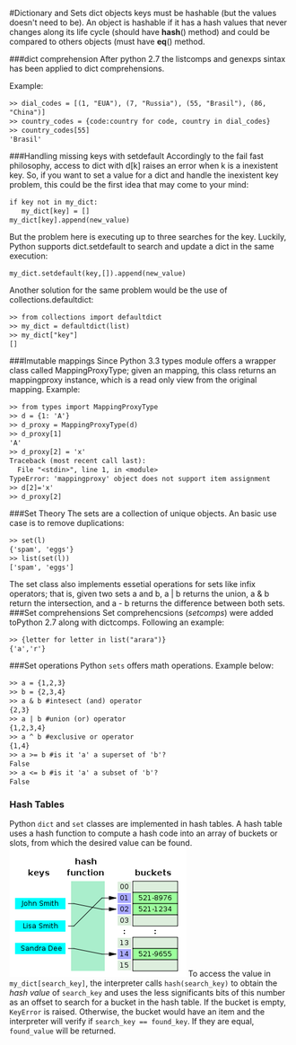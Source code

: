 #Dictionary and Sets
dict objects keys must be hashable (but the values doesn't need to be). An object is hashable if it has a hash values that never changes along its life cycle (should have __hash__() method) and could be compared to others objects (must have __eq__() method.

###dict comprehension
After python 2.7 the listcomps and genexps sintax has been applied to dict comprehensions.

Example:
```
>> dial_codes = [(1, "EUA"), (7, "Russia"), (55, "Brasil"), (86, "China")]
>> country_codes = {code:country for code, country in dial_codes}
>> country_codes[55]
'Brasil'
```
###Handling missing keys with setdefault
Accordingly to the fail fast philosophy, access to dict with d[k] raises an error when k is a inexistent key. So, if you want to set a value for a dict and handle the inexistent key problem, this could be the first idea that may come to your mind:
```
if key not in my_dict:
   my_dict[key] = []
my_dict[key].append(new_value)
```
But the problem here is executing up to three searches for the key. Luckily, Python supports dict.setdefault to search and update a dict in the same execution:
```
my_dict.setdefault(key,[]).append(new_value)
```
Another solution for the same problem would be the use of collections.defaultdict:
```
>> from collections import defaultdict
>> my_dict = defaultdict(list)
>> my_dict["key"]
[]
```
###Imutable mappings
Since Python 3.3 types module offers a wrapper class called MappingProxyType; given an mapping, this class returns an mappingproxy instance, which is a read only view from the original mapping.
Example:
```
>> from types import MappingProxyType
>> d = {1: 'A'}
>> d_proxy = MappingProxyType(d)
>> d_proxy[1]
'A'
>> d_proxy[2] = 'x'
Traceback (most recent call last):
  File "<stdin>", line 1, in <module>
TypeError: 'mappingproxy' object does not support item assignment
>> d[2]='x'
>> d_proxy[2]
```
###Set Theory
The sets are a collection of unique objects. An basic use case is to remove duplications:
```
>> set(l)
{'spam', 'eggs'}
>> list(set(l))
['spam', 'eggs']
```
The set class also implements essetial operations for sets like infix operators; that is, given two sets a and b, a | b returns the union, a & b return the intersection, and a - b returns the difference between both sets.
###Set comprehensions
Set comprehencsions (_setcomps_) were added toPython 2.7 along with dictcomps. Following an example:
```
>> {letter for letter in list("arara")}
{'a','r'}
```
###Set operations
Python `sets` offers math operations. Example below:
```
>> a = {1,2,3}
>> b = {2,3,4}
>> a & b #intesect (and) operator
{2,3}
>> a | b #union (or) operator
{1,2,3,4}
>> a ^ b #exclusive or operator
{1,4}
>> a >= b #is it 'a' a superset of 'b'?
False
>> a <= b #is it 'a' a subset of 'b'?
False
```
### Hash Tables
Python `dict` and `set` classes are implemented in hash tables. A hash table uses a hash function to compute a hash code into an array of buckets or slots, from which the desired value can be found.
![image](hash_table.png)
To access the value in `my_dict[search_key]`, the interpreter calls `hash(search_key)` to obtain the _hash value_ of `search_key` and uses the less significants bits of this number as an offset to search for a bucket in the hash table. If the bucket is empty, `KeyError` is raised. Otherwise, the bucket would have an item and the interpreter will verify if `search_key == found_key`. If they are equal, `found_value` will be returned. 